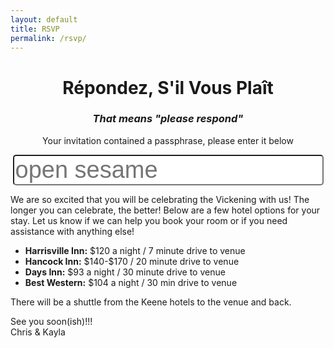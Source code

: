 ```yaml
---
layout: default
title: RSVP
permalink: /rsvp/
---
```

<div class="home-page">
  <div class="page-wide-image smiling-like-idiots">
  </div>
  <div class="content wrapper">
    <center>
      <h1>Répondez, S'il Vous Plaît</h1>
      <h3><i>That means "please respond"</i></h3>
      <!-- i looked it up -->
      <p>Your invitation contained a passphrase, please enter it below</p>
      <input style="font-size: 38px; border-radius: 5px;" type="text" name="whyareyoulookingatthis" id="seriouslygoaway" placeholder="open sesame" />
    </center>
    <p>
      We are so excited that you will be celebrating the Vickening with us! The longer you can celebrate, the better! Below are a few hotel options for your stay. Let us know if we can help you book your room or if you need assistance with anything else! 
    </p>
    <p>
      <ul>
        <li><b>Harrisville Inn:</b> $120 a night / 7 minute drive to venue </li>
        <li><b>Hancock Inn:</b> $140-$170 /  20 minute drive to venue </li>
        <li><b>Days Inn:</b> $93 a night / 30 minute drive to venue  </li>
        <li><b>Best Western:</b> $104 a night / 30 min drive to venue </li>
      </ul>
    </p>
    <p>
      There will be a shuttle from the Keene hotels to the venue and back. 
    </p>
    <p>
      See you soon(ish)!!!
      <br />
      Chris &amp; Kayla
    </p>
  </div>
</div>

<script type="text/javascript" src="{{ "/js/rsvp.js" | prepend: site.baseurl }}"></script>
